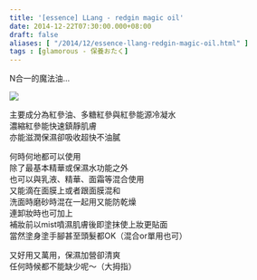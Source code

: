 ```yaml
---
title: '[essence] LLang - redgin magic oil'
date: 2014-12-22T07:30:00.000+08:00
draft: false
aliases: [ "/2014/12/essence-llang-redgin-magic-oil.html" ]
tags : [glamorous - 保養おたく]
---
```


N合一的魔法油...  

![](/images/llangoil.jpg)

主要成分為紅參油、多糖紅參與紅參能源冷凝水  
濃縮紅參能快速鎮靜肌膚  
亦能滋潤保濕卻吸收超快不油膩  
  
何時何地都可以使用  
除了最基本精華或保濕水功能之外  
也可以與乳液、精華、面霜等混合使用  
又能滴在面膜上或者跟面膜混和  
洗面時磨砂時混在一起用又能防乾燥  
連卸妝時也可加上  
補妝前以mist噴濕肌膚後即塗抹使上妝更貼面  
當然塗身塗手腳甚至頭髮都OK（混合or單用也可）

  

又好用又萬用，保濕加營卻清爽  
任何時候都不能缺少呢～（大拇指）
